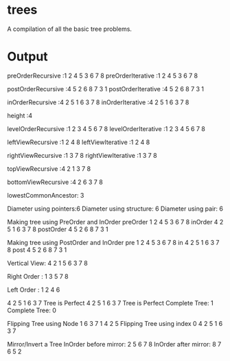 # trees
A compilation of all the basic tree problems.


# Output
preOrderRecursive :1 2 4 5 3 6 7 8 
preOrderIterative :1 2 4 5 3 6 7 8 

postOrderRecursive :4 5 2 6 8 7 3 1 
postOrderIterative :4 5 2 6 8 7 3 1 

inOrderRecursive :4 2 5 1 6 3 7 8 
inOrderIterative :4 2 5 1 6 3 7 8 

height :4

levelOrderRecursive :1 2 3 4 5 6 7 8 
levelOrderIterative :1 2 3 4 5 6 7 8 

leftViewRecursive :1 2 4 8 
leftViewIterative :1 2 4 8 

rightViewRecursive :1 3 7 8 
rightViewIterative :1 3 7 8 

topViewRecursive :4 2 1 3 7 8 

bottomViewRecursive :4 2 6 3 7 8 

lowestCommonAncestor: 3

Diameter using pointers:6
Diameter using structure: 6
Diameter using pair: 6


Making tree using PreOrder and InOrder
preOrder 1 2 4 5 3 6 7 8 
inOrder 4 2 5 1 6 3 7 8 
postOrder 4 5 2 6 8 7 3 1 

Making tree using PostOrder and InOrder
pre 1 2 4 5 3 6 7 8 
in 4 2 5 1 6 3 7 8 
post 4 5 2 6 8 7 3 1 

Vertical View: 4 2 1 5 6 3 7 8 

Right Order : 1 3 5 7 8 

Left Order : 1 2 4 6 

4 2 5 1 6 3 7 
Tree is Perfect
4 2 5 1 6 3 7 
Tree is Perfect
Complete Tree: 1
Complete Tree: 0

Flipping Tree using Node 1
6 3 7 1 4 2 5 
Flipping Tree using index 0
4 2 5 1 6 3 7 

Mirror/Invert a Tree
InOrder before mirror: 2 5 6 7 8 
InOrder after mirror: 8 7 6 5 2 
